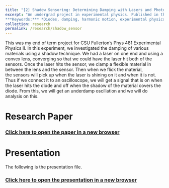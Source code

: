 ```yaml
---
title: "[2] Shadow Sensoring: Determining Damping with Lasers and Photodiodes (2012)"
excerpt: "An undergrad project in experimental physics. Published in the school's journal *Dimensions*.<br> 
***Keywords:*** *Diodes, damping, harmonic motion, experimental physics, undergrad*" #add this to add an image inside the "" <br/><img src='R001_padic/500x300.png'>" #add this to add an image inside the "" <br/><img src='R001_padic/500x300.png'>
collection: research
permalink: /research/shadow_sensor
---
```


This was my end of term project for CSU Fullerton’s Phys 481 Experimental Physics II. In this experiment, we investigated the damping of various materials using a shadow technique. We had a laser on one end and using a convex lens, converging so that we could have the laser hit both of the sensors. Once the laser hits the sensor, we clamp a flexible material in between the lens and the sensor. Then when we flick the material, the sensors will pick up when the laser is shining on it and when it is not. Thus if we connect it to an oscilloscope, we will get a signal that is on when the laser hits the diode and off when the shadow of the material covers the diode. From this, we will get an underdamp oscillation and we will do analysis on this.

# Research Paper
### [Click here to open the paper in a new browser](R002_shadow_sensor/Phys_481_Term_Project_Shadow.pdf)
<object data="R002_shadow_sensor/Phys_481_Term_Project_Shadow.pdf#view=fitH" width="1000" height="1000" type='application/pdf'></object>

# Presentation
The following is the presentation file.
### [Click here to open the presentation in a new browser](R002_shadow_sensor/Phys_481_Term_Project_Shadow_Presentation.pdf)
<object data="R002_shadow_sensor/Phys_481_Term_Project_Shadow_Presentation.pdf#view=fitH" width="1000" height="1000" type='application/pdf'></object>
